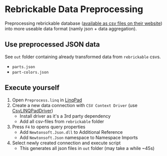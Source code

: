 # Rebrickable Data Preprocessing
Preprocessing rebrickable database ([available as csv files on their website](https://rebrickable.com/downloads/)) into more useable data format (namly json + data aggregation). 

## Use preprocessed JSON data
See `out` folder containing already transformed data from `rebrickable` csvs.
* `parts.json`
* `part-colors.json`

## Execute yourself
1. Open `Preprocess.linq` in [LinqPad](https://www.linqpad.net/)
2. Create a new data connection with `CSV Context Driver` (use [CsvLINQPadDriver](https://github.com/i2van/CsvLINQPadDriver))
    * Install driver as it's a 3rd party dependency
    * Add all csv-files from `rebrickable` folder
3. Press `F4` to opens query properties
    * Add `Newtonsoft.Json.dll` to Additional Reference
    * Add `Newtonsoft.Json` namespace to Namespace Imports
4. Select newly created connection and execute script
    * This generates all json files in `out` folder (may take a while ~45s)